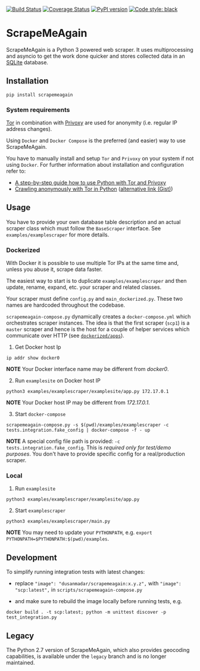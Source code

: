 [![Build Status](https://travis-ci.org/DusanMadar/ScrapeMeAgain.svg?branch=master)](https://travis-ci.org/DusanMadar/ScrapeMeAgain)
[![Coverage Status](https://coveralls.io/repos/github/DusanMadar/ScrapeMeAgain/badge.svg?branch=master)](https://coveralls.io/github/DusanMadar/ScrapeMeAgain?branch=master)
[![PyPI version](https://badge.fury.io/py/scrapemeagain.svg)](https://badge.fury.io/py/scrapemeagain)
[![Code style: black](https://img.shields.io/badge/code%20style-black-000000.svg)](https://github.com/ambv/black)


# ScrapeMeAgain

ScrapeMeAgain is a Python 3 powered web scraper. It uses multiprocessing and asyncio to get the work done quicker and stores collected data in an [SQLite](http://www.sqlite.org/) database.


## Installation

```
pip install scrapemeagain
```
### System requirements

[Tor](https://www.torproject.org/) in combination with [Privoxy](http://www.privoxy.org/) are used for anonymity (i.e. regular IP address changes).

Using `Docker` and `Docker Compose` is the preferred (and easier) way to
use ScrapeMeAgain.

You have to manually install and setup `Tor` and `Privoxy` on your system if not using `Docker`. For further information about installation and configuration refer to:
 * [A step-by-step guide how to use Python with Tor and Privoxy](https://gist.github.com/DusanMadar/8d11026b7ce0bce6a67f7dd87b999f6b)
 * [Crawling anonymously with Tor in Python](http://sacharya.com/crawling-anonymously-with-tor-in-python/) ([alternative link (Gist)](https://gist.github.com/KhepryQuixote/46cf4f3b999d7f658853))


## Usage

You have to provide your own database table description and an actual scraper class which must follow the `BaseScraper` interface. See `examples/examplescraper` for more details.

### Dockerized

With Docker it is possible to use multiple Tor IPs at the same time and, unless you abuse it, scrape data faster.

The easiest way to start is to duplicate `examples/examplescraper` and then update, rename, expand, etc. your scraper and related classes.

Your scraper must define `config.py` and `main_dockerized.py`. These two names are hardcoded throughout the codebase.

`scrapemeagain-compose.py` dynamically creates a `docker-compose.yml` which orchestrates scraper instances. The idea is that the first scraper (`scp1`) is a `master` scraper and hence is the host for a couple of helper services which communicate over HTTP (see [`dockerized/apps`](https://github.com/DusanMadar/ScrapeMeAgain/tree/master/scrapemeagain/dockerized/apps)).

1. Get Docker host Ip

```
ip addr show docker0
```

**NOTE** Your Docker interface name may be different from *docker0*.

2. Run `examplesite` on Docker host IP

```
python3 examples/examplescraper/examplesite/app.py 172.17.0.1
```

**NOTE** Your Docker host IP may be different from *172.17.0.1*.

3. Start `docker-compose`

```
scrapemeagain-compose.py -s $(pwd)/examples/examplescraper -c tests.integration.fake_config | docker-compose -f - up
```

**NOTE** A special config file path is provided: `-c tests.integration.fake_config`. This is *required only for test/demo purposes*. You don't have to provide specific config for a real/production scraper.

### Local

1. Run `examplesite`

```
python3 examples/examplescraper/examplesite/app.py
```

2. Start `examplescraper`

```
python3 examples/examplescraper/main.py
```

**NOTE** You may need to update your `PYTHONPATH`, e.g. `export PYTHONPATH=$PYTHONPATH:$(pwd)/examples`.


## Development

To simplify running integration tests with latest changes:

 * replace `"image": "dusanmadar/scrapemeagain:x.y.z",` with `"image": "scp:latest",`
 in `scripts/scrapemeagain-compose.py`

 * and make sure to rebuild the image locally before running tests, e.g.
```
docker build . -t scp:latest; python -m unittest discover -p test_integration.py
```


## Legacy
The Python 2.7 version of ScrapeMeAgain, which also provides geocoding capabilities, is available under the `legacy` branch and is no longer maintained.
